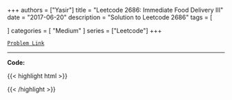
+++
authors = ["Yasir"]
title = "Leetcode 2686: Immediate Food Delivery III"
date = "2017-06-20"
description = "Solution to Leetcode 2686"
tags = [
    
]
categories = [
    "Medium"
]
series = ["Leetcode"]
+++



[`Problem Link`](https://leetcode.com/problems/immediate-food-delivery-iii/description/)

---

**Code:**

{{< highlight html >}}

{{< /highlight >}}

